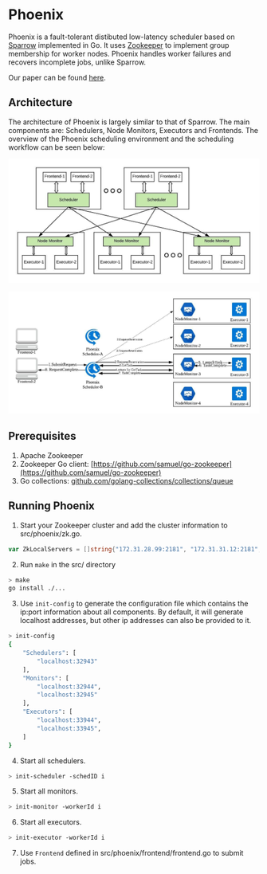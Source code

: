 # Phoenix

Phoenix is a fault-tolerant distibuted low-latency scheduler based on [Sparrow](https://cs.stanford.edu/~matei/papers/2013/sosp_sparrow.pdf) implemented in Go. It uses [Zookeeper](https://github.com/apache/zookeeper) to implement group membership for worker nodes. Phoenix handles worker failures and recovers incomplete jobs, unlike Sparrow.

Our paper can be found [here](https://drive.google.com/file/d/1_zOaN7zXSuxQXVojkDDDKpAYonqqD8Nt/view?usp=sharing).

## Architecture
The architecture of Phoenix is largely similar to that of Sparrow. The main components are: Schedulers, Node Monitors, Executors and Frontends. The overview of the Phoenix scheduling environment and the scheduling workflow can be seen below:

![alt text](doc/archi.jpeg)

![alt text](doc/rpc.jpeg)

## Prerequisites

1. Apache Zookeeper 
2. Zookeeper Go client: [https://github.com/samuel/go-zookeeper](https://github.com/samuel/go-zookeeper)
3. Go collections: [github.com/golang-collections/collections/queue](github.com/golang-collections/collections/queue)

## Running Phoenix

1. Start your Zookeeper cluster and add the cluster information to src/phoenix/zk.go.
```go
var ZkLocalServers = []string{"172.31.28.99:2181", "172.31.31.12:2181", "172.31.22.104:2181"}
```

2. Run `make` in the src/ directory
```bash
> make
go install ./...
```

3. Use `init-config` to generate the configuration file which contains the ip:port information about all components. By default, it will generate localhost addresses, but other ip addresses can also be provided to it.
```bash
> init-config
{
    "Schedulers": [
        "localhost:32943"
    ],
    "Monitors": [
        "localhost:32944",
        "localhost:32945"
    ],
    "Executors": [
        "localhost:33944",
        "localhost:33945",
    ]
}
```

4. Start all schedulers.
```bash
> init-scheduler -schedID i
```

5. Start all monitors.
```bash
> init-monitor -workerId i
```

6. Start all executors.
```bash
> init-executor -workerId i
```

7. Use `Frontend` defined in src/phoenix/frontend/frontend.go to submit jobs.

